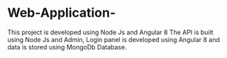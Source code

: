 # Web-Application-
This project is developed using Node Js and Angular 8
The API is built using Node Js and Admin, Login panel is developed using Angular 8 and data is stored using MongoDb Database. 
